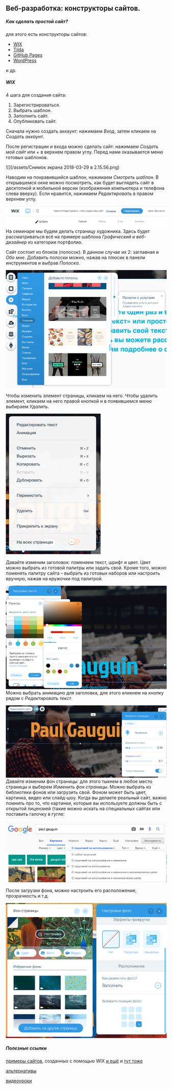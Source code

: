 ## Веб-разработка: конструкторы сайтов.

##### Как сделать простой сайт?

для этого есть конструкторы сайтов:

* [WIX](https://ru.wix.com/)
* [Tilda](https://tilda.cc/ru/)
* [GitHub Pages](https://pages.github.com/)
* [WordPress](https://wordpress.com/create/)

и др.

##### WIX

4 шага для создания сайта:

1. Зарегистрироваться.
2. Выбрать шаблон.
3. Заполнить сайт.
4. Опубликовать сайт.

Сначала нужно создать аккаунт: нажимаем _Вход_, затем кликаем на _Создать аккаунт_.

После регистрации и входа можно сделать сайт: нажимаем _Создать мой сайт_ или + в верхнем правом углу. Перед нами оказывается меню готовых шаблонов.

![](/assets/Снимок экрана 2018-03-29 в 2.15.56.png)

Наводим на понравившийся шаблон, нажимаем _Смотреть шаблон_. В открывшемся окне можно посмотреть, как будет выглядеть сайт в десктопной и мобильной версии \(изображения компьютера и телефона слева вверху\). Если нравится, нажимаем _Редактировать_ в правом верхнем углу.

![](/assets/uojimport.png)На семинаре мы будем делать страницу художника. Здесь будет рассматриваться всё на примере шаблона _Графический и веб-дизайнер_ из категории портфолио.

Сайт состоит из блоков \(полосок\). В данном случае их 2: заглавная и _Обо мне_. Добавить полоски можно, нажав на плюсик в панели инструментов и выбрав _Полоска_.

![](/assets/gkmimport.png)

Чтобы изменить элемент страницы, кликаем на него. Чтобы удалить элемент, кликаем на него правой кнопкой и в появившемся меню выбираем _Удалить_.

![](/assets/pyjkimport.png)

Давайте изменим заголовок: поменяем текст, шрифт и цвет. Цвет можно выбрать из готовой палитры или задать свой. Кроме того, можно поменять палитру сайта – выбрать из готовых наборов или настроить вручную, нажав на кружочки под палитрой.

![](/assets/hgkjimport.png)Можно выбрать анимацию для заголовка, для этого кликнем на кнопку рядом с _Редактировать текст_.

![](/assets/poiukimport.png)Давайте изменим фон страницы: для этого тыкнем в любое место страницы и выберем _Изменить фон страницы_. Можно выбрать из библиотеки фонов или загрузить свой. Фоном может быть цвет, картинка, видео или слайд-шоу. Когда вы делаете реальный сайт, важно помнить про то, что картинки, которые вы используете должны быть с открытой лицензией \(такие можно искать на специальных сайтах или поставить галочку в гугле:

![](/assets/oiuykimport.png)

После загрузки фона, можно настроить его расположение, прозрачность и т.д.

![](/assets/oiykimport.png)

##### Полезные ссылки

[примеры сайтов](https://winningwp.com/examples-of-websites-using-wix/), созданных с помощью WIX [и ещё](https://superbwebsitebuilders.com/wix-active-website-examples/) и [тут тоже](https://ru.wix.com/explore/websites)

[альтернативы](http://www.buildthis.io/a/awesome-platforms-for-building-your-own-website/)

[видеоуроки](https://www.youtube.com/channel/UCm9VYDcIJEqwxlnK3bxhT9w/videos)

